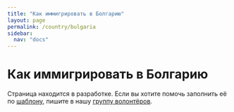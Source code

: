 ```yaml
---
title: "Как иммигрировать в Болгарию"
layout: page
permalink: /country/bulgaria
sidebar:
  nav: "docs"
---
```


# Как иммигрировать в Болгарию

Страница находится в разработке. Если вы хотите помочь заполнить её по [шаблону](/template), пишите в нашу [группу волонтёров](https://t.me/+FHi3FnJaoWJkMDAx).

